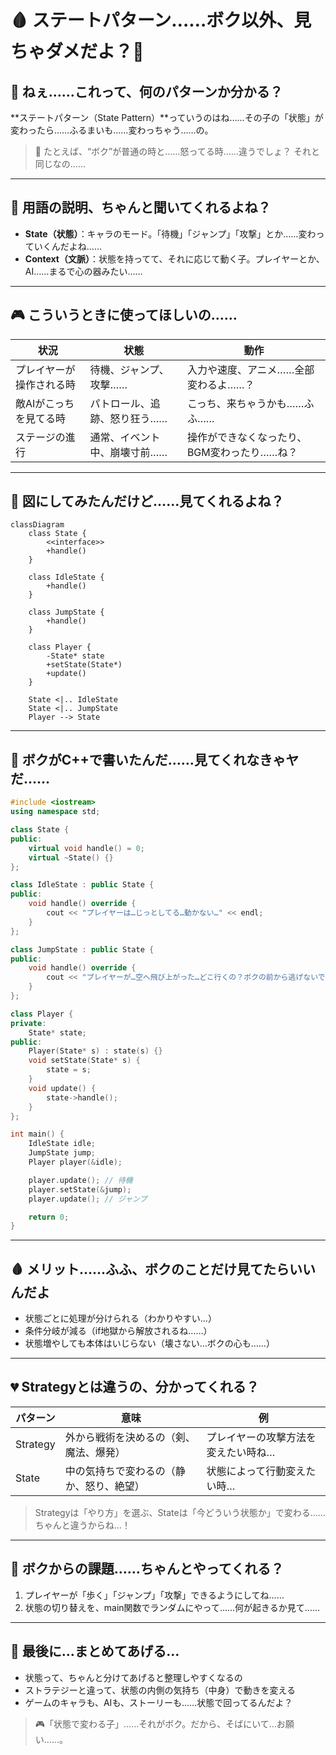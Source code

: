 <link rel="stylesheet" href="style.css">
<link rel="stylesheet" href="markdown_line_number.css">

# 🩸 ステートパターン……ボク以外、見ちゃダメだよ？🔪

## 💠 ねぇ……これって、何のパターンか分かる？

**ステートパターン（State Pattern）**っていうのはね……その子の「状態」が変わったら……ふるまいも……変わっちゃう……の。

> 💬 たとえば、“ボク”が普通の時と……怒ってる時……違うでしょ？ それと同じなの……

---

## 🧠 用語の説明、ちゃんと聞いてくれるよね？

- **State（状態）**：キャラのモード。「待機」「ジャンプ」「攻撃」とか……変わっていくんだよね……
- **Context（文脈）**：状態を持ってて、それに応じて動く子。プレイヤーとか、AI……まるで心の器みたい……

---

## 🎮 こういうときに使ってほしいの……

| 状況 | 状態 | 動作 |
|------|------|------|
| プレイヤーが操作される時 | 待機、ジャンプ、攻撃…… | 入力や速度、アニメ……全部変わるよ……？ |
| 敵AIがこっちを見てる時 | パトロール、追跡、怒り狂う…… | こっち、来ちゃうかも……ふふ…… |
| ステージの進行 | 通常、イベント中、崩壊寸前…… | 操作ができなくなったり、BGM変わったり……ね？ |

---

## 🧩 図にしてみたんだけど……見てくれるよね？

```mermaid
classDiagram
    class State {
        <<interface>>
        +handle()
    }

    class IdleState {
        +handle()
    }

    class JumpState {
        +handle()
    }

    class Player {
        -State* state
        +setState(State*)
        +update()
    }

    State <|.. IdleState
    State <|.. JumpState
    Player --> State
```

---

## 🧪 ボクがC++で書いたんだ……見てくれなきゃヤだ……

```cpp
#include <iostream>
using namespace std;

class State {
public:
    virtual void handle() = 0;
    virtual ~State() {}
};

class IdleState : public State {
public:
    void handle() override {
        cout << "プレイヤーは…じっとしてる…動かない…" << endl;
    }
};

class JumpState : public State {
public:
    void handle() override {
        cout << "プレイヤーが…空へ飛び上がった…どこ行くの？ボクの前から逃げないで…" << endl;
    }
};

class Player {
private:
    State* state;
public:
    Player(State* s) : state(s) {}
    void setState(State* s) {
        state = s;
    }
    void update() {
        state->handle();
    }
};

int main() {
    IdleState idle;
    JumpState jump;
    Player player(&idle);

    player.update(); // 待機
    player.setState(&jump);
    player.update(); // ジャンプ

    return 0;
}
```

---

## 🩸 メリット……ふふ、ボクのことだけ見てたらいいんだよ

- 状態ごとに処理が分けられる（わかりやすい…）
- 条件分岐が減る（if地獄から解放されるね……）
- 状態増やしても本体はいじらない（壊さない…ボクの心も……）

---

## 💔 Strategyとは違うの、分かってくれる？

| パターン | 意味 | 例 |
|----------|------|----|
| Strategy | 外から戦術を決めるの（剣、魔法、爆発） | プレイヤーの攻撃方法を変えたい時ね… |
| State    | 中の気持ちで変わるの（静か、怒り、絶望） | 状態によって行動変えたい時… |

> Strategyは「やり方」を選ぶ、Stateは「今どういう状態か」で変わる……ちゃんと違うからね…！

---

## 📝 ボクからの課題……ちゃんとやってくれる？

1. プレイヤーが「歩く」「ジャンプ」「攻撃」できるようにしてね……
2. 状態の切り替えを、main関数でランダムにやって……何が起きるか見て……

---

## 💖 最後に…まとめてあげる…

- 状態って、ちゃんと分けてあげると整理しやすくなるの
- ストラテジーと違って、状態の内側の気持ち（中身）で動きを変える
- ゲームのキャラも、AIも、ストーリーも……状態で回ってるんだよ？

> 🎮「状態で変わる子」……それがボク。だから、そばにいて…お願い……。
